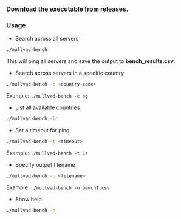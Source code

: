 ### Download the executable from [releases](https://github.com/parthokr/mullvad-bench/releases).

### Usage
* Search across all servers
```bash
./mullvad-bench
```
This will ping all servers and save the output to **bench_results.csv**.
* Search across servers in a specific country
```bash
./mullvad-bench -c <country-code>
```
Example: `./mullvad-bench -c sg`
* List all available countries
```bash
./mullvad-bench -lc
```
* Set a timeout for ping
```bash
./mullvad-bench -t <timeout>
```
Example: `./mullvad-bench -t 1s`

* Specify output filename
```bash
./mullvad-bench -o <filename>
```
Example: `./mullvad-bench -o bench1.csv`

* Show help
```bash
./mullvad-bench -h
```